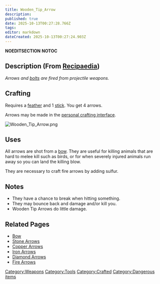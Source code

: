 ```yaml
---
title: Wooden_Tip_Arrow
description: 
published: true
date: 2025-10-13T00:27:28.766Z
tags: 
editor: markdown
dateCreated: 2025-10-13T00:27:24.903Z
---
```


__NOEDITSECTION__ __NOTOC__

## Description (From [Recipaedia](Recipaedia "wikilink"))

*Arrows and [bolts](bolts "wikilink") are fired from projectile
weapons.*

## Crafting

Requires a [feather](feather "wikilink") and 1
[stick](stick "wikilink"). You get 4 arrows.

Arrows may be made in the [personal crafting
interface](Crafting "wikilink"). 

![Wooden_Tip_Arrow.png](Wooden_Tip_Arrow.png "Wooden_Tip_Arrow.png")

## Uses

All arrows are shot from a [bow](bow "wikilink"). They are useful for
killing animals that are hard to melee kill such as birds, or for when
severely injured animals run away so you can land the killing blow.

They are necessary to craft fire arrows by adding sulfur.

## Notes

  - They have a chance to break when hitting something.
  - They may bounce back and damage and/or kill you.
  - Wooden Tip Arrows do little damage.

## Related Pages

  - [Bow](Bow "wikilink")
  - [Stone Arrows](Stone_Tip_Arrow "wikilink")
  - [Copper Arrows](Copper_Tip_Arrow "wikilink")
  - [Iron Arrows](Iron_Tip_Arrow "wikilink")
  - [Diamond Arrows](Diamond_Tip_Arrow "wikilink")
  - [Fire Arrows](Fire_Arrows "wikilink")

[Category:Weapons](Category:Weapons "wikilink")
[Category:Tools](Category:Tools "wikilink")
[Category:Crafted](Category:Crafted "wikilink") [Category:Dangerous
items](Category:Dangerous_items "wikilink")